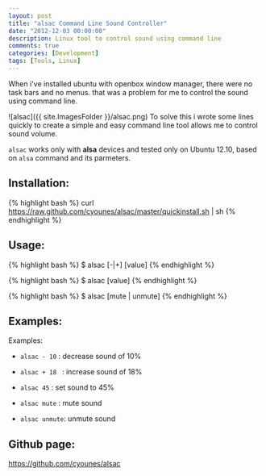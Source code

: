 ```yaml
---
layout: post
title: "alsac Command Line Sound Controller"
date: "2012-12-03 00:00:00"
description: Linux tool to control sound using command line
comments: true
categories: [Development]
tags: [Tools, Linux]
---
```



When i've installed ubuntu with openbox window manager, there were no task bars and no menus. that was a problem for me to control the sound using command line.

![alsac]({{ site.ImagesFolder }}/alsac.png) To solve this i wrote some lines quickly to create a simple and easy command line tool allows me to control sound volume.

`alsac` works only with **alsa** devices and tested only on Ubuntu 12.10, based on
`alsa` command and its parmeters.

## Installation:

{% highlight bash %}
curl https://raw.github.com/cyounes/alsac/master/quickinstall.sh | sh 
{% endhighlight %}

## Usage: 
{% highlight bash %}
$ alsac [-|+] [value]
{% endhighlight %}

{% highlight bash %}
$ alsac [value] 
{% endhighlight %}

{% highlight bash %}
$ alsac [mute | unmute]
{% endhighlight %}

## Examples:

Examples: 

+ `alsac - 10`  : decrease sound of 10% 

+ `alsac + 18 ` : increase sound of 18% 

+ `alsac 45`    : set sound to 45% 

+ `alsac mute`  : mute sound 

+ `alsac unmute`: unmute sound

## Github page:
https://github.com/cyounes/alsac

